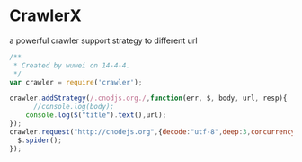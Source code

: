 CrawlerX
========

a powerful crawler support strategy to different url
```js
/**
 * Created by wuwei on 14-4-4.
 */
var crawler = require('crawler');

crawler.addStrategy(/.cnodjs.org./,function(err, $, body, url, resp){
	  //console.log(body);
    console.log($("title").text(),url);
});
crawler.request("http://cnodejs.org",{decode:"utf-8",deep:3,concurrency:3}, function(err, $, body,url,resp){
  $.spider();
});
```
